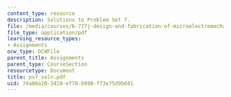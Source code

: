 ```yaml
---
content_type: resource
description: Solutions to Problem Set 7.
file: /media/courses/6-777j-design-and-fabrication-of-microelectromechanical-devices-spring-2007/74a80a103418ef786898f73e75d9b641_ps7_soln.pdf
file_type: application/pdf
learning_resource_types:
- Assignments
ocw_type: OCWFile
parent_title: Assignments
parent_type: CourseSection
resourcetype: Document
title: ps7_soln.pdf
uid: 74a80a10-3418-ef78-6898-f73e75d9b641
---
```

